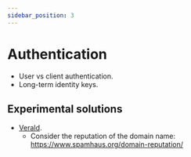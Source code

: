 ```yaml
---
sidebar_position: 3
---
```


# Authentication

- User vs client authentication.
- Long-term identity keys.

## Experimental solutions

- [VeraId](https://veraid.net).
  - Consider the reputation of the domain name: https://www.spamhaus.org/domain-reputation/
